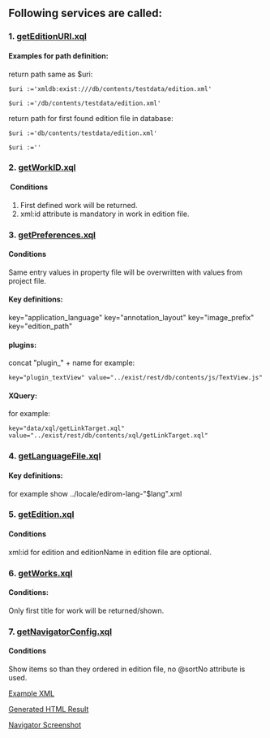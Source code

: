 ## Following services are called:
### 1. [getEditionURI.xql](../getEditionURI.md)

#### Examples for path definition:
return path same as $uri:
```
$uri :='xmldb:exist:///db/contents/testdata/edition.xml'
```
```
$uri :='/db/contents/testdata/edition.xml'
```
return path for first found edition file in database:
```
$uri :='db/contents/testdata/edition.xml'
```

```
$uri :=''
```
### 2. [getWorkID.xql](../getWorkID.md)
####  Conditions

1. First defined work will be returned.
2. xml:id attribute is mandatory in work in edition file.

### 3. [getPreferences.xql](../getPreferences.md)
#### Conditions
Same entry values in property file will be  overwritten with values from project file. 

#### Key definitions:
key="application_language"
key="annotation_layout"
key="image_prefix"
key="edition_path"

#### plugins: 
concat "plugin_" + name
for example:
```
key="plugin_textView" value="../exist/rest/db/contents/js/TextView.js"
```

#### XQuery:
for example:
```
key="data/xql/getLinkTarget.xql"
value="../exist/rest/db/contents/xql/getLinkTarget.xql"
```
### 4. [getLanguageFile.xql](../getLanguageFile.md)
#### Key definitions:
for example show ../locale/edirom-lang-"$lang".xml

### 5. [getEdition.xql](../getEdition.md)
#### Conditions
xml:id for edition and editionName in edition file are optional.

### 6. [getWorks.xql](../getWorks.md)
#### Conditions:
Only first title for work will be returned/shown.

### 7. [getNavigatorConfig.xql](../getNavigatorConfig.md)
#### Conditions
Show items so than they ordered in edition file, no @sortNo attribute is used.

 [Example XML](TestXMLNavigatorConfig.md)

 [Generated HTML Result](TestXMLNavigatorConfigResult.md)

 [Navigator Screenshot](NavigatorConfig.md)



